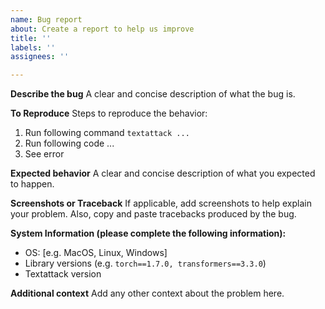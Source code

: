 ```yaml
---
name: Bug report
about: Create a report to help us improve
title: ''
labels: ''
assignees: ''

---
```


**Describe the bug**
A clear and concise description of what the bug is.

**To Reproduce**
Steps to reproduce the behavior:
1. Run following command `textattack ...`
2. Run following code ...
4. See error

**Expected behavior**
A clear and concise description of what you expected to happen.

**Screenshots or Traceback**
If applicable, add screenshots to help explain your problem. Also, copy and paste tracebacks produced by the bug. 

**System Information (please complete the following information):**
 - OS: [e.g. MacOS, Linux, Windows]
 - Library versions (e.g. `torch==1.7.0, transformers==3.3.0`)
 - Textattack version

**Additional context**
Add any other context about the problem here.
